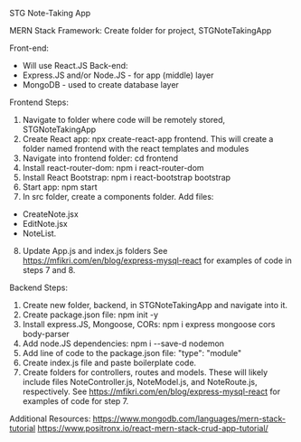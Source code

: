 STG Note-Taking App

MERN Stack Framework:
Create folder for project, STGNoteTakingApp

Front-end:
- Will use React.JS
Back-end:
- Express.JS and/or Node.JS - for app (middle) layer
- MongoDB - used to create database layer


Frontend Steps:
1. Navigate to folder where code will be remotely stored, STGNoteTakingApp
2. Create React app: npx create-react-app frontend. This will create a folder named frontend with the react templates and modules
3. Navigate into frontend folder: cd frontend
4. Install react-router-dom: npm i react-router-dom
5. Install React Bootstrap: npm i react-bootstrap bootstrap
6. Start app: npm start
7. In src folder, create a components folder. Add files:
  - CreateNote.jsx
  - EditNote.jsx
  - NoteList.
8. Update App.js and index.js folders
See https://mfikri.com/en/blog/express-mysql-react for examples of code in steps 7 and 8.

Backend Steps:
1. Create new folder, backend, in STGNoteTakingApp and navigate into it.
2. Create package.json file: npm init -y
3. Install express.JS, Mongoose, CORs: npm i express mongoose cors body-parser
4. Add node.JS dependencies: npm i --save-d nodemon
5. Add line of code to the package.json file: "type": "module"
6. Create index.js file and paste boilerplate code.
7. Create folders for controllers, routes and models. These will likely include files NoteController.js, NoteModel.js, and NoteRoute.js, respectively. 
See https://mfikri.com/en/blog/express-mysql-react for examples of code for step 7.


Additional Resources:
https://www.mongodb.com/languages/mern-stack-tutorial
https://www.positronx.io/react-mern-stack-crud-app-tutorial/